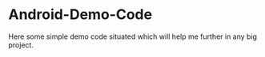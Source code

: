 # Android-Demo-Code
Here some simple demo code situated which will help me further in any big project.
